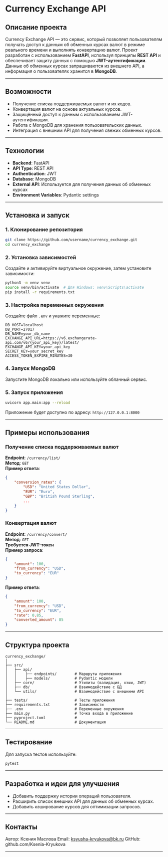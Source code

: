 # Currency Exchange API

## Описание проекта

Currency Exchange API — это сервис, который позволяет пользователям получать доступ к данным об обменных курсах валют в режиме реального времени и выполнять конвертацию валют. Проект разработан с использованием **FastAPI**, используя принципы **REST API** и обеспечивает защиту данных с помощью **JWT-аутентификации**. Данные об обменных курсах запрашиваются из внешнего API, а информация о пользователях хранится в **MongoDB**.

---

## Возможности

- Получение списка поддерживаемых валют и их кодов.
- Конвертация валют на основе актуальных курсов.
- Защищённый доступ к данным с использованием JWT-аутентификации.
- Работа с MongoDB для хранения пользовательских данных.
- Интеграция с внешним API для получения свежих обменных курсов.

---

## Технологии

- **Backend**: FastAPI
- **API Type**: REST API
- **Authentication**: JWT
- **Database**: MongoDB
- **External API**: Используется для получения данных об обменных курсах
- **Environment Variables**: Pydantic settings

---

## Установка и запуск

### 1. Клонирование репозитория

```bash
git clone https://github.com/username/currency_exchange.git
cd currency_exchange
```

### 2. Установка зависимостей

Создайте и активируйте виртуальное окружение, затем установите зависимости:

```bash
python3 -m venv venv
source venv/bin/activate  # Для Windows: venv\Scripts\activate
pip install -r requirements.txt
```

### 3. Настройка переменных окружения

Создайте файл `.env` и укажите переменные:
```
DB_HOST=localhost
DB_PORT=27017
DB_NAME=your_db_name
EXCHANGE_API_URL=https://v6.exchangerate-api.com/v6/{your_api_key}/latest/
EXCHANGE_API_KEY=your_api_key
SECRET_KEY=your_secret_key
ACCESS_TOKEN_EXPIRE_MINUTES=30
```

### 4. Запуск MongoDB

Запустите MongoDB локально или используйте облачный сервис.

### 5. Запуск приложения

```bash
uvicorn app.main:app --reload
```

Приложение будет доступно по адресу: `http://127.0.0.1:8000`

---

## Примеры использования

### Получение списка поддерживаемых валют
**Endpoint**: `/currency/list/`  
**Метод**: `GET`  
**Пример ответа**:
```json
{
    "conversion_rates": {
        "USD": "United States Dollar",
        "EUR": "Euro",
        "GBP": "British Pound Sterling",
        ...
    }
}
```

### Конвертация валют
**Endpoint**: `/currency/convert/`  
**Метод**: `GET`  
**Требуется JWT-токен**  
**Пример запроса**:
```json
{
    "amount": 100,
    "from_currency": "USD",
    "to_currency": "EUR"
}
```
**Пример ответа**:
```json
{
    "amount": 100,
    "from_currency": "USD",
    "to_currency": "EUR",
    "rate": 0.85,
    "converted_amount": 85
}
```

---

## Структура проекта

```
currency_exchange/
│
├── src/
│   ├── api/                   
│   │    ├── endpoints/        # Маршруты приложения
│   │    ├── models/           # Pydantic модели
│   ├── core/                  # Утилиты (валидация, хэши, JWT)
│   ├── db/                    # Взаимодействие с БД
│   └── utils/                 # Взаимодействие с внешними API
│
├── tests/                     # Тесты приложения
├── requirements.txt           # Зависимости
├── .env                       # Переменные окружения
├── main.py                    # Точка входа в приложение
├── pyproject.toml             # 
└── README.md                  # Документация
```

---

## Тестирование

Для запуска тестов используйте:
```bash
pytest
```

---

## Разработка и идеи для улучшения

- Добавить поддержку истории операций пользователя.
- Расширить список внешних API для данных об обменных курсах.
- Добавить кэширование курсов для оптимизации запросов.

---

## Контакты

Автор: Ксения Маслова
Email: ksyusha-kryukova@bk.ru 
GitHub: github.com/Ksenia-Kryukova

---
```# currency_exchange
